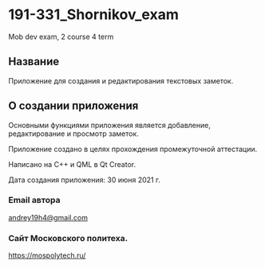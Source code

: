 # 191-331_Shornikov_exam
Mob dev exam, 2 course 4 term

## Название

Приложение для создания и редактирования текстовых заметок.

## О создании приложения

Основными функциями приложения является добавление, редактирование и просмотр заметок.

Приложение создано в целях прохождения промежуточной аттестации.

Написано на C++ и QML в Qt Creator.

Дата создания приложения: 30 июня 2021 г.

### Email автора

andrey19h4@gmail.com

### Сайт Московского политеха.

https://mospolytech.ru/
